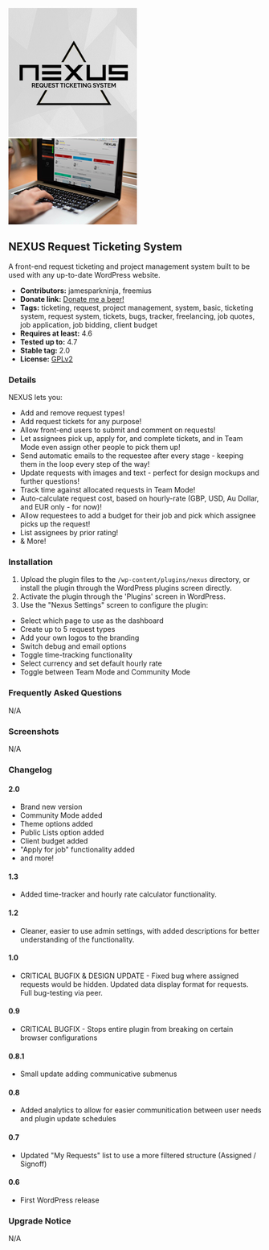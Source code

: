 ![NEXUS Request Ticketing System](images/nexus_plugin_logo.jpg "NEXUS Request Ticketing System") ![NEXUS Request Ticketing System](images/nexus_preview_banner.jpg "NEXUS Request Ticketing System")

## NEXUS Request Ticketing System

A front-end request ticketing and project management system built to be used with any up-to-date WordPress website.

* **Contributors:** jamesparkninja, freemius
* **Donate link:** [Donate me a beer!](https://www.paypal.me/jamesparkninja/4)
* **Tags:** ticketing, request, project management, system, basic, ticketing system, request system, tickets, bugs, tracker, freelancing, job quotes, job application, job bidding, client budget
* **Requires at least:** 4.6
* **Tested up to:** 4.7
* **Stable tag:** 2.0
* **License:** [GPLv2](https://www.gnu.org/licenses/gpl-2.0.html)


### Details

NEXUS lets you: 

*   Add and remove request types!
*   Add request tickets for any purpose!
*   Allow front-end users to submit and comment on requests!
*   Let assignees pick up, apply for, and complete tickets, and in Team Mode even assign other people to pick them up!
*   Send automatic emails to the requestee after every stage - keeping them in the loop every step of the way!
*   Update requests with images and text - perfect for design mockups and further questions!
*   Track time against allocated requests in Team Mode!
*   Auto-calculate request cost, based on hourly-rate (GBP, USD, Au Dollar, and EUR only - for now)!
*   Allow requestees to add a budget for their job and pick which assignee picks up the request!
*   List assignees by prior rating!
*   & More!

### Installation

1. Upload the plugin files to the `/wp-content/plugins/nexus` directory, or install the plugin through the WordPress plugins screen directly.
2. Activate the plugin through the 'Plugins' screen in WordPress.
3. Use the "Nexus Settings" screen to configure the plugin:

*   Select which page to use as the dashboard 
*   Create up to 5 request types
*   Add your own logos to the branding
*   Switch debug and email options
*   Toggle time-tracking functionality
*   Select currency and set default hourly rate
*   Toggle between Team Mode and Community Mode


### Frequently Asked Questions

N/A

### Screenshots

N/A

### Changelog

#### 2.0
* Brand new version
* Community Mode added
* Theme options added
* Public Lists option added
* Client budget added
* "Apply for job" functionality added
* and more!

#### 1.3
* Added time-tracker and hourly rate calculator functionality.

#### 1.2
* Cleaner, easier to use admin settings, with added descriptions for better understanding of the functionality.

#### 1.0
* CRITICAL BUGFIX & DESIGN UPDATE - Fixed bug where assigned requests would be hidden. Updated data display format for requests. Full bug-testing via peer.

#### 0.9
* CRITICAL BUGFIX - Stops entire plugin from breaking on certain browser configurations

#### 0.8.1
* Small update adding communicative submenus

#### 0.8
* Added analytics to allow for easier communitication between user needs and plugin update schedules

#### 0.7
* Updated "My Requests" list to use a more filtered structure (Assigned / Signoff)

#### 0.6
* First WordPress release

### Upgrade Notice

N/A
